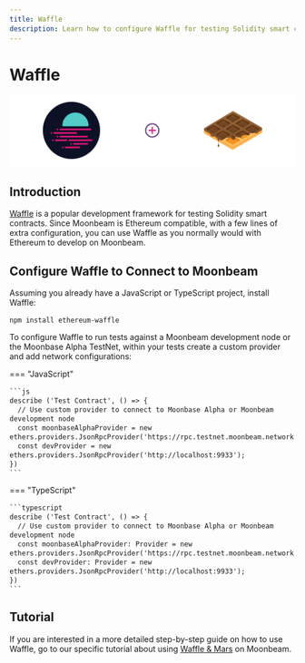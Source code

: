 ```yaml
---
title: Waffle
description: Learn how to configure Waffle for testing Solidity smart contracts to either a locally running Moonbeam development node or the Moonbase Alpha TestNet.
---
```


# Waffle

![Waffle Introduction](/images/waffle-mars/waffle-banner.png)
## Introduction

[Waffle](https://www.getwaffle.io/) is a popular development framework for testing Solidity smart contracts. Since Moonbeam is Ethereum compatible, with a few lines of extra configuration, you can use Waffle as you normally would with Ethereum to develop on Moonbeam.

## Configure Waffle to Connect to Moonbeam

Assuming you already have a JavaScript or TypeScript project, install Waffle:

```
npm install ethereum-waffle
```

To configure Waffle to run tests against a Moonbeam development node or the Moonbase Alpha TestNet, within your tests create a custom provider and add network configurations:

=== "JavaScript"

    ```js
    describe ('Test Contract', () => {
      // Use custom provider to connect to Moonbase Alpha or Moonbeam development node
      const moonbaseAlphaProvider = new ethers.providers.JsonRpcProvider('https://rpc.testnet.moonbeam.network');
      const devProvider = new ethers.providers.JsonRpcProvider('http://localhost:9933');
    })
    ```

=== "TypeScript"

    ```typescript
    describe ('Test Contract', () => {
      // Use custom provider to connect to Moonbase Alpha or Moonbeam development node
      const moonbaseAlphaProvider: Provider = new ethers.providers.JsonRpcProvider('https://rpc.testnet.moonbeam.network');
      const devProvider: Provider = new ethers.providers.JsonRpcProvider('http://localhost:9933');
    })
    ```

## Tutorial

If you are interested in a more detailed step-by-step guide on how to use Waffle, go to our specific tutorial about using [Waffle & Mars](/builders/interact/waffle-mars/) on Moonbeam.